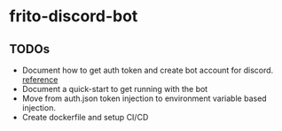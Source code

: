 # frito-discord-bot

## TODOs
* Document how to get auth token and create bot account for discord. [reference](https://www.digitaltrends.com/gaming/how-to-make-a-discord-bot/)
* Document a quick-start to get running with the bot
* Move from auth.json token injection to environment variable based injection.
* Create dockerfile and setup CI/CD